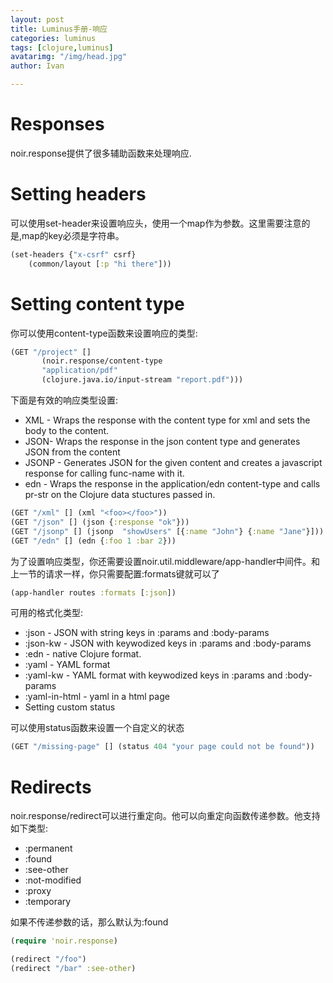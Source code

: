```yaml
---
layout: post
title: Luminus手册-响应
categories: luminus
tags: [clojure,luminus]
avatarimg: "/img/head.jpg"
author: Ivan

---
```


Responses
=========

noir.response提供了很多辅助函数来处理响应.

Setting headers
===============

可以使用set-header来设置响应头，使用一个map作为参数。这里需要注意的是,map的key必须是字符串。

```clojure
(set-headers {"x-csrf" csrf}
    (common/layout [:p "hi there"]))
```

Setting content type
====================

你可以使用content-type函数来设置响应的类型:

```clojure
(GET "/project" []
       (noir.response/content-type
       "application/pdf"
       (clojure.java.io/input-stream "report.pdf")))
```

下面是有效的响应类型设置:

-   XML - Wraps the response with the content type for xml and sets the body to the content.
-   JSON- Wraps the response in the json content type and generates JSON from the content
-   JSONP - Generates JSON for the given content and creates a javascript response for calling func-name with it.
-   edn - Wraps the response in the application/edn content-type and calls pr-str on the Clojure data stuctures passed in.

```clojure
(GET "/xml" [] (xml "<foo></foo>"))
(GET "/json" [] (json {:response "ok"}))
(GET "/jsonp" [] (jsonp  "showUsers" [{:name "John"} {:name "Jane"}]))
(GET "/edn" [] (edn {:foo 1 :bar 2}))
```

为了设置响应类型，你还需要设置noir.util.middleware/app-handler中间件。和上一节的请求一样，你只需要配置:formats键就可以了

```clojure
(app-handler routes :formats [:json])
```
<!-- more -->

可用的格式化类型:

-   :json - JSON with string keys in :params and :body-params
-   :json-kw - JSON with keywodized keys in :params and :body-params
-   :edn - native Clojure format.
-   :yaml - YAML format
-   :yaml-kw - YAML format with keywodized keys in :params and :body-params
-   :yaml-in-html - yaml in a html page
-   Setting custom status

可以使用status函数来设置一个自定义的状态

```clojure
(GET "/missing-page" [] (status 404 "your page could not be found"))
```

Redirects
=========

noir.response/redirect可以进行重定向。他可以向重定向函数传递参数。他支持如下类型:
-   :permanent
-   :found
-   :see-other
-   :not-modified
-   :proxy
-   :temporary

如果不传递参数的话，那么默认为:found

```clojure
(require 'noir.response)

(redirect "/foo")
(redirect "/bar" :see-other)
```
